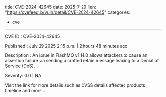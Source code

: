  
title: CVE-2024-42645
date: 2025-7-29
lien: "https://cvefeed.io/vuln/detail/CVE-2024-42645"
categories:
  - cve
---

CVE ID : CVE-2024-42645

Published :  July 29
2025
2:15 p.m. | 2 hours
48 minutes ago

Description : An issue in FlashMQ v1.14.0 allows attackers to cause an assertion failure via sending a crafted retain message
leading to a Denial of Service (DoS).

Severity: 0.0 | NA

Visit the link for more details
such as CVSS details
affected products
timeline
and more...
